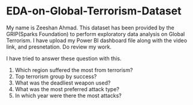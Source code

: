 # EDA-on-Global-Terrorism-Dataset
My name is Zeeshan Ahmad. This dataset has been provided by the GRIP(Sparks Foundation) to perform exploratory data analysis on Global Terrorism.
I have upload my Power BI dashboard file along with the video link, and presnetation. Do review my work. 

I have tried to answer these question with this.


1.	Which region suffered the most from terrorism?
2.	Top terrorism group by success?
3.	What was the deadliest weapon used?
4.	What was the most preferred attack type?
5.	In which year were there the most attacks?

